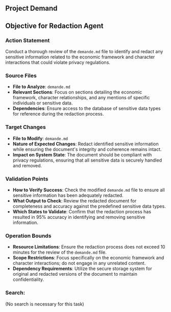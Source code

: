 ## Project Demand

## Objective for Redaction Agent

### Action Statement
Conduct a thorough review of the `demande.md` file to identify and redact any sensitive information related to the economic framework and character interactions that could violate privacy regulations.

### Source Files
- **File to Analyze**: `demande.md`
- **Relevant Sections**: Focus on sections detailing the economic framework, character relationships, and any mentions of specific individuals or sensitive data.
- **Dependencies**: Ensure access to the database of sensitive data types for reference during the redaction process.

### Target Changes
- **File to Modify**: `demande.md`
- **Nature of Expected Changes**: Redact identified sensitive information while ensuring the document's integrity and coherence remains intact.
- **Impact on System State**: The document should be compliant with privacy regulations, ensuring that all sensitive data is securely handled and removed.

### Validation Points
- **How to Verify Success**: Check the modified `demande.md` file to ensure all sensitive information has been adequately redacted.
- **What Output to Check**: Review the redacted document for completeness and accuracy against the predefined sensitive data types.
- **Which States to Validate**: Confirm that the redaction process has resulted in 95% accuracy in identifying and removing sensitive information.

### Operation Bounds
- **Resource Limitations**: Ensure the redaction process does not exceed 10 minutes for the review of the `demande.md` file.
- **Scope Restrictions**: Focus specifically on the economic framework and character interactions; do not engage in any unrelated content.
- **Dependency Requirements**: Utilize the secure storage system for original and redacted versions of the document to maintain confidentiality.

### Search:
(No search is necessary for this task)
